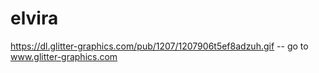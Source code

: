 # elvira

https://dl.glitter-graphics.com/pub/1207/1207906t5ef8adzuh.gif -- go to www.glitter-graphics.com
